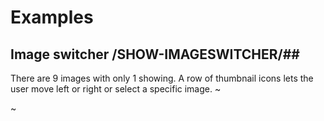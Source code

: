 # Examples #
## Image switcher /SHOW-IMAGESWITCHER/##
There are 9 images with only 1 showing. A row of thumbnail icons lets the user move left or right or select a specific image.
~<div id="ex-imageswitcher"></div>~
